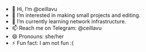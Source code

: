 - 👋 Hi, I’m @ceillavu
- 👀 I’m interested in making small projects and editing.
- 🌱 I’m currently learning network infrastructure.
- 📫 Reach me on Telegram: @ceillavu
- 😄 Pronouns: she/her
- ⚡ Fun fact: I am not fun :(

<!---
ceillavu/ceillavu is a ✨ special ✨ repository because its `README.md` (this file) appears on your GitHub profile.
You can click the Preview link to take a look at your changes.
--->
